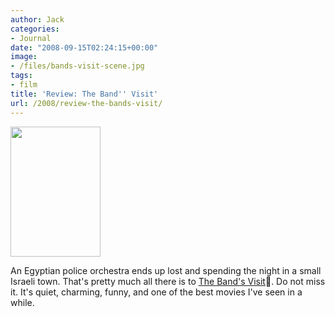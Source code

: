 ```yaml
---
author: Jack
categories:
- Journal
date: "2008-09-15T02:24:15+00:00"
image:
- /files/bands-visit-scene.jpg
tags:
- film
title: 'Review: The Band'' Visit'
url: /2008/review-the-bands-visit/
---
```


[<img src="/files//bands-visit-cover.jpg" alt="" title="bands-visit-cover" width="144" height="208" class="alignleft size-full wp-image-2686" />][1]
  
<span class="drop_cap">A</span>n Egyptian police orchestra ends up lost and spending the night in a small Israeli town. That's pretty much all there is to [The Band's Visit][2]. Do not miss it. It's quiet, charming, funny, and one of the best movies I've seen in a while.

 [1]: /files//bands-visit-cover.jpg
 [2]: http://www.rottentomatoes.com/m/bands_visit/